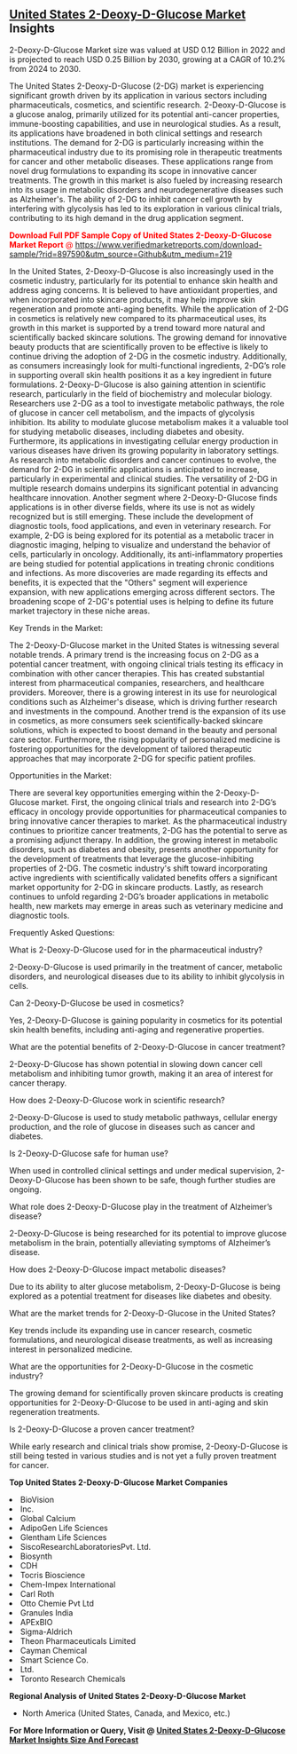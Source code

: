 <h2><a href="https://www.verifiedmarketreports.com/download-sample/?rid=897590&amp;utm_source=Github&amp;utm_medium=219" target="_blank">United States 2-Deoxy-D-Glucose Market</a> Insights</h2><p>2-Deoxy-D-Glucose Market size was valued at USD 0.12 Billion in 2022 and is projected to reach USD 0.25 Billion by 2030, growing at a CAGR of 10.2% from 2024 to 2030.</p><p><p>The United States 2-Deoxy-D-Glucose (2-DG) market is experiencing significant growth driven by its application in various sectors including pharmaceuticals, cosmetics, and scientific research. 2-Deoxy-D-Glucose is a glucose analog, primarily utilized for its potential anti-cancer properties, immune-boosting capabilities, and use in neurological studies. As a result, its applications have broadened in both clinical settings and research institutions. The demand for 2-DG is particularly increasing within the pharmaceutical industry due to its promising role in therapeutic treatments for cancer and other metabolic diseases. These applications range from novel drug formulations to expanding its scope in innovative cancer treatments. The growth in this market is also fueled by increasing research into its usage in metabolic disorders and neurodegenerative diseases such as Alzheimer's. The ability of 2-DG to inhibit cancer cell growth by interfering with glycolysis has led to its exploration in various clinical trials, contributing to its high demand in the drug application segment. <p><span class=""><span style="color: #ff0000;"><strong>Download Full PDF Sample Copy of United States 2-Deoxy-D-Glucose Market Report</strong> @ </span><a href="https://www.verifiedmarketreports.com/download-sample/?rid=897590&amp;utm_source=Github&amp;utm_medium=219" target="_blank">https://www.verifiedmarketreports.com/download-sample/?rid=897590&amp;utm_source=Github&amp;utm_medium=219</a></span></p></p> <p>In the United States, 2-Deoxy-D-Glucose is also increasingly used in the cosmetic industry, particularly for its potential to enhance skin health and address aging concerns. It is believed to have antioxidant properties, and when incorporated into skincare products, it may help improve skin regeneration and promote anti-aging benefits. While the application of 2-DG in cosmetics is relatively new compared to its pharmaceutical uses, its growth in this market is supported by a trend toward more natural and scientifically backed skincare solutions. The growing demand for innovative beauty products that are scientifically proven to be effective is likely to continue driving the adoption of 2-DG in the cosmetic industry. Additionally, as consumers increasingly look for multi-functional ingredients, 2-DG’s role in supporting overall skin health positions it as a key ingredient in future formulations. 2-Deoxy-D-Glucose is also gaining attention in scientific research, particularly in the field of biochemistry and molecular biology. Researchers use 2-DG as a tool to investigate metabolic pathways, the role of glucose in cancer cell metabolism, and the impacts of glycolysis inhibition. Its ability to modulate glucose metabolism makes it a valuable tool for studying metabolic diseases, including diabetes and obesity. Furthermore, its applications in investigating cellular energy production in various diseases have driven its growing popularity in laboratory settings. As research into metabolic disorders and cancer continues to evolve, the demand for 2-DG in scientific applications is anticipated to increase, particularly in experimental and clinical studies. The versatility of 2-DG in multiple research domains underpins its significant potential in advancing healthcare innovation. Another segment where 2-Deoxy-D-Glucose finds applications is in other diverse fields, where its use is not as widely recognized but is still emerging. These include the development of diagnostic tools, food applications, and even in veterinary research. For example, 2-DG is being explored for its potential as a metabolic tracer in diagnostic imaging, helping to visualize and understand the behavior of cells, particularly in oncology. Additionally, its anti-inflammatory properties are being studied for potential applications in treating chronic conditions and infections. As more discoveries are made regarding its effects and benefits, it is expected that the "Others" segment will experience expansion, with new applications emerging across different sectors. The broadening scope of 2-DG's potential uses is helping to define its future market trajectory in these niche areas. <p>Key Trends in the Market:</p> <p>The 2-Deoxy-D-Glucose market in the United States is witnessing several notable trends. A primary trend is the increasing focus on 2-DG as a potential cancer treatment, with ongoing clinical trials testing its efficacy in combination with other cancer therapies. This has created substantial interest from pharmaceutical companies, researchers, and healthcare providers. Moreover, there is a growing interest in its use for neurological conditions such as Alzheimer's disease, which is driving further research and investments in the compound. Another trend is the expansion of its use in cosmetics, as more consumers seek scientifically-backed skincare solutions, which is expected to boost demand in the beauty and personal care sector. Furthermore, the rising popularity of personalized medicine is fostering opportunities for the development of tailored therapeutic approaches that may incorporate 2-DG for specific patient profiles. <p>Opportunities in the Market:</p> <p>There are several key opportunities emerging within the 2-Deoxy-D-Glucose market. First, the ongoing clinical trials and research into 2-DG’s efficacy in oncology provide opportunities for pharmaceutical companies to bring innovative cancer therapies to market. As the pharmaceutical industry continues to prioritize cancer treatments, 2-DG has the potential to serve as a promising adjunct therapy. In addition, the growing interest in metabolic disorders, such as diabetes and obesity, presents another opportunity for the development of treatments that leverage the glucose-inhibiting properties of 2-DG. The cosmetic industry's shift toward incorporating active ingredients with scientifically validated benefits offers a significant market opportunity for 2-DG in skincare products. Lastly, as research continues to unfold regarding 2-DG’s broader applications in metabolic health, new markets may emerge in areas such as veterinary medicine and diagnostic tools. <p>Frequently Asked Questions:</p> <p>What is 2-Deoxy-D-Glucose used for in the pharmaceutical industry?</p> <p>2-Deoxy-D-Glucose is used primarily in the treatment of cancer, metabolic disorders, and neurological diseases due to its ability to inhibit glycolysis in cells.</p> <p>Can 2-Deoxy-D-Glucose be used in cosmetics?</p> <p>Yes, 2-Deoxy-D-Glucose is gaining popularity in cosmetics for its potential skin health benefits, including anti-aging and regenerative properties.</p> <p>What are the potential benefits of 2-Deoxy-D-Glucose in cancer treatment?</p> <p>2-Deoxy-D-Glucose has shown potential in slowing down cancer cell metabolism and inhibiting tumor growth, making it an area of interest for cancer therapy.</p> <p>How does 2-Deoxy-D-Glucose work in scientific research?</p> <p>2-Deoxy-D-Glucose is used to study metabolic pathways, cellular energy production, and the role of glucose in diseases such as cancer and diabetes.</p> <p>Is 2-Deoxy-D-Glucose safe for human use?</p> <p>When used in controlled clinical settings and under medical supervision, 2-Deoxy-D-Glucose has been shown to be safe, though further studies are ongoing.</p> <p>What role does 2-Deoxy-D-Glucose play in the treatment of Alzheimer’s disease?</p> <p>2-Deoxy-D-Glucose is being researched for its potential to improve glucose metabolism in the brain, potentially alleviating symptoms of Alzheimer’s disease.</p> <p>How does 2-Deoxy-D-Glucose impact metabolic diseases?</p> <p>Due to its ability to alter glucose metabolism, 2-Deoxy-D-Glucose is being explored as a potential treatment for diseases like diabetes and obesity.</p> <p>What are the market trends for 2-Deoxy-D-Glucose in the United States?</p> <p>Key trends include its expanding use in cancer research, cosmetic formulations, and neurological disease treatments, as well as increasing interest in personalized medicine.</p> <p>What are the opportunities for 2-Deoxy-D-Glucose in the cosmetic industry?</p> <p>The growing demand for scientifically proven skincare products is creating opportunities for 2-Deoxy-D-Glucose to be used in anti-aging and skin regeneration treatments.</p> <p>Is 2-Deoxy-D-Glucose a proven cancer treatment?</p> <p>While early research and clinical trials show promise, 2-Deoxy-D-Glucose is still being tested in various studies and is not yet a fully proven treatment for cancer.</p> </p><p><strong>Top United States 2-Deoxy-D-Glucose Market Companies</strong></p><div data-test-id=""><p><li>BioVision</li><li> Inc.</li><li> Global Calcium</li><li> AdipoGen Life Sciences</li><li> Glentham Life Sciences</li><li> SiscoResearchLaboratoriesPvt. Ltd.</li><li> Biosynth</li><li> CDH</li><li> Tocris Bioscience</li><li> Chem-Impex International</li><li> Carl Roth</li><li> Otto Chemie Pvt Ltd</li><li> Granules India</li><li> APExBIO</li><li> Sigma-Aldrich</li><li> Theon Pharmaceuticals Limited</li><li> Cayman Chemical</li><li> Smart Science Co.</li><li> Ltd.</li><li> Toronto Research Chemicals</li></p><div><strong>Regional Analysis of&nbsp;United States 2-Deoxy-D-Glucose Market</strong></div><ul><li dir="ltr"><p dir="ltr">North America&nbsp;(United States, Canada, and Mexico, etc.)</p></li></ul><p><strong>For More Information or Query, Visit @&nbsp;</strong><strong><a href="https://www.verifiedmarketreports.com/product/2-deoxy-d-glucose-market/?utm_source=Github&amp;utm_medium=219" target="_blank">United States 2-Deoxy-D-Glucose Market Insights Size And Forecast</a></strong></p></div>
